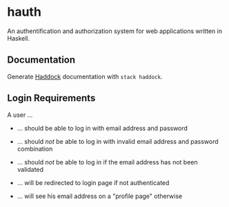 # hauth

An authentification and authorization system for web applications written in Haskell.

## Documentation

Generate [Haddock](https://www.haskell.org/haddock) documentation with `stack haddock`.

## Login Requirements

A user ...
* ... should be able to log in with email address and password
* ... should *not* be able to log in with invalid email address and password combination
* ... should *not* be able to log in if the email address has not been validated

* ... will be redirected to login page if not authenticated
* ... will see his email address on a "profile page" otherwise